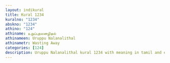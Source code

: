 ```yaml
---
layout: indikural
title: Kural 1234
kuralno: "1234"
abskno: "1234"
athino: "124"
athiname: உறுப்புநலனழிதல்
athinameen: Uruppu Nalanalithal
athinametr: Wasting Away
categories: [124]
description: Uruppu Nalanalithal kural 1234 with meaning in tamil and english 
---
```


